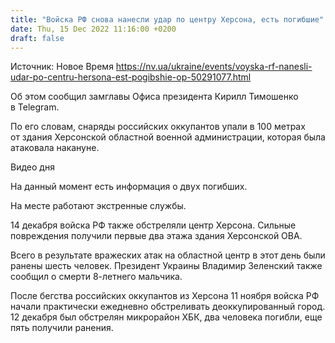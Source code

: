 ```yaml
---
title: "Войска РФ снова нанесли удар по центру Херсона, есть погибшие"
date: Thu, 15 Dec 2022 11:16:00 +0200
draft: false
---
```

Источник: Новое Время https://nv.ua/ukraine/events/voyska-rf-nanesli-udar-po-centru-hersona-est-pogibshie-op-50291077.html


 Об этом сообщил замглавы Офиса президента Кирилл Тимошенко в Telegram.

По его словам, снаряды российских оккупантов упали в 100 метрах от здания Херсонской областной военной администрации, которая была атаковала накануне.

 Видео дня   

На данный момент есть информация о двух погибших.

На месте работают экстренные службы.

14 декабря войска РФ также обстреляли центр Херсона. Сильные повреждения получили первые два этажа здания Херсонской ОВА.

Всего в результате вражеских атак на областной центр в этот день были ранены шесть человек. Президент Украины Владимир Зеленский также сообщил о смерти 8-летнего мальчика.

 После бегства российских оккупантов из Херсона 11 ноября войска РФ начали практически ежедневно обстреливать деоккупированный город. 12 декабря был обстрелян микрорайон ХБК, два человека погибли, еще пять получили ранения.
